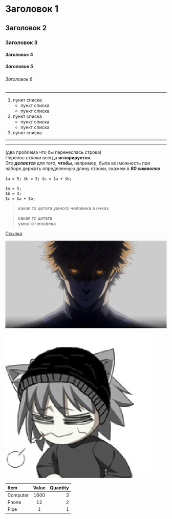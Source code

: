 # Заголовок 1
## Заголовок 2
### Заголовок 3
#### Заголовок 4
##### Заголовок 5
######  Заголовок 6

---
1. пункт списка
    * пункт списка
    - пункт списка
2. пункт списка
    + пункт списка
    + пункт списка
3. пункт списка
********
___
(два проблема что бы перенеслась строка)  
Перенос *строки* всегда **игнорируется**.  
Это ___делается___ для _того_, __чтобы__, например, была
возможность при наборе держать определенную длину
строки, скажем в ***80 символов***

`
$a = 5;
$b = 3;
$c = $a + $b;
`

```
$a = 5;
$b = 3;
$c = $a + $b;
```

>какая то цитата умного человека в очках

>какая то цитата  
умного человека 

[Ссылка](https://www.youtube.com/watch?v=zUzQG7hmdNM)

![Картинка](img/Картинка.jpg)

[![Картинка](img\dWQN9l03YXQ.jpg)](https://vk.ru/unhappydorothy)

Item     | Value  | Quantity
:--------|:------:|---------:
Computer | 1600   | 3
Phone    | 12     | 2
Pipe     | 1      | 1